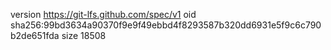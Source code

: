version https://git-lfs.github.com/spec/v1
oid sha256:99bd3634a90370f9e9f49ebbd4f8293587b320dd6931e5f9c6c790b2de651fda
size 18508
